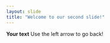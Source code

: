 ```yaml
---
layout: slide
title: "Welcome to our second slide!"
---
```

<b>Your text</b>
Use the left arrow to go back!
